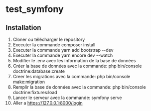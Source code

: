 # test_symfony
## Installation 
1. Cloner ou télécharger le repository 
2. Executer la commande composer install
3. Executer la commande yarn add bootstrap --dev
4. Executer la commande yarn encore dev --watch
5. Modifier le .env avec les information de la base de données
6. Créer la base de données avec la commande: php bin/console doctrine:database:create
7. Creer les migrations avec la commande: php bin/console make:migration
8. Remplir la base de données avec la commande: php bin/console doctrine:fixtures:load
9. Lancer le serveur avec la commande: symfony serve
10. Aller a https://127.0.0.1:8000/login
